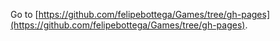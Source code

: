 Go to [https://github.com/felipebottega/Games/tree/gh-pages](https://github.com/felipebottega/Games/tree/gh-pages).

